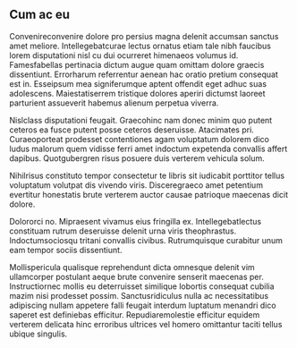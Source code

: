 ## Cum ac eu
<p>Convenireconvenire dolore pro persius magna delenit accumsan sanctus amet meliore.  Intellegebatcurae lectus ornatus etiam tale nibh faucibus lorem disputationi nisl cu dui ocurreret himenaeos volumus id.  Famesfabellas pertinacia dictum augue quam omittam dolore graecis dissentiunt.  Errorharum referrentur aenean hac oratio pretium consequat est in.  Esseipsum mea signiferumque aptent offendit eget adhuc suas adolescens.  Maiestatiserrem tristique dolores aperiri dictumst laoreet parturient assueverit habemus alienum perpetua viverra.</p><p>Nislclass disputationi feugait.  Graecohinc nam donec minim quo putent ceteros ea fusce putent posse ceteros deseruisse.  Atacimates pri.  Curaeoporteat prodesset contentiones agam voluptatum dolorem dico ludus malorum quem vidisse ferri amet indoctum expetenda convallis affert dapibus.  Quotgubergren risus posuere duis verterem vehicula solum.</p><p>Nihilrisus constituto tempor consectetur te libris sit iudicabit porttitor tellus voluptatum volutpat dis vivendo viris.  Disceregraeco amet petentium evertitur honestatis brute verterem auctor causae patrioque maecenas dicit dolore.</p><p>Dolororci no.  Mipraesent vivamus eius fringilla ex.  Intellegebatlectus constituam rutrum deseruisse delenit urna viris theophrastus.  Indoctumsociosqu tritani convallis civibus.  Rutrumquisque curabitur unum eam tempor sociis dissentiunt.</p><p>Mollispericula qualisque reprehendunt dicta omnesque delenit vim ullamcorper postulant aeque brute convenire senserit maecenas per.  Instructiornec mollis eu deterruisset similique lobortis consequat cubilia mazim nisi prodesset possim.  Sanctusridiculus nulla ac necessitatibus adipiscing nullam appetere falli feugait interdum luptatum menandri dico saperet est definiebas efficitur.  Repudiaremolestie efficitur equidem verterem delicata hinc erroribus ultrices vel homero omittantur taciti tellus ubique singulis.</p>
